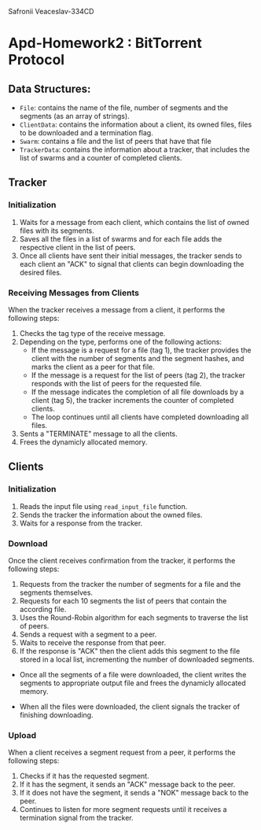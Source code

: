 Safronii Veaceslav-334CD
# Apd-Homework2 : BitTorrent Protocol

## Data Structures:

- `File`: contains the name of the file, number of segments and the segments (as an array of strings).
- `ClientData`: contains the information about a client, its owned files, files to be downloaded and a termination flag.
- `Swarm`: contains a file and the list of peers that have that file
- `TrackerData`: contains the information about a tracker, that includes the list of swarms and a counter of completed clients.

## Tracker

### Initialization

1. Waits for a message from each client, which contains the list of owned files with its segments.
2. Saves all the files in a list of swarms and for each file adds the respective client in the list of peers.
3. Once all clients have sent their initial messages, the tracker sends to each client an "ACK" to signal that clients can begin downloading the desired files.

### Receiving Messages from Clients

When the tracker receives a message from a client, it performs the following steps:

1. Checks the tag type of the receive message.
2. Depending on the type, performs one of the following actions:
    - If the message is a request for a file (tag 1), the tracker provides the client with the number of segments and the segment hashes, and marks the client as a peer for that file.
   - If the message is a request for the list of peers (tag 2), the tracker responds with the list of peers for the requested file.
   - If the message indicates the completion of all file downloads by a client (tag 5), the tracker increments the counter of completed clients.
   - The loop continues until all clients have completed downloading all files.
3. Sents a "TERMINATE" message to all the clients.
4. Frees the dynamicly allocated memory.

## Clients

### Initialization

1. Reads the input file using `read_input_file` function.
2. Sends the tracker the information about the owned files.
3. Waits for a response from the tracker.


### Download

Once the client receives confirmation from the tracker, it performs the following steps:

1. Requests from the tracker the number of segments for a file and the segments themselves.
2. Requests for each 10 segments the list of peers that contain the according file.
3. Uses the Round-Robin algorithm for each segments to traverse the list of peers.
4. Sends a request with a segment to a peer.
5. Waits to receive the response from that peer.
6. If the response is "ACK" then the client adds this segment to the file stored in a local list, incrementing the number of downloaded segments.

- Once all the segments of a file were downloaded, the client writes the segments to appropriate output file and frees the dynamicly allocated memory.

- When all the files were downloaded, the client signals the tracker of finishing downloading.

### Upload

When a client receives a segment request from a peer, it performs the following steps:

1. Checks if it has the requested segment.
2. If it has the segment, it sends an "ACK" message back to the peer.
3. If it does not have the segment, it sends a "NOK" message back to the peer.
4. Continues to listen for more segment requests until it receives a termination signal from the tracker.







